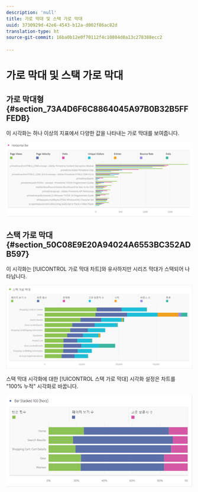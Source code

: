```yaml
---
description: 'null'
title: 가로 막대 및 스택 가로 막대
uuid: 3730929d-42e6-4543-b12a-d002f86ac82d
translation-type: ht
source-git-commit: 16ba0b12e0f70112f4c10804d0a13c278388ecc2

---
```



# 가로 막대 및 스택 가로 막대

## 가로 막대형 {#section_73A4D6F6C8864045A97B0B32B5FFFEDB}

이 시각화는 하나 이상의 지표에서 다양한 값을 나타내는 가로 막대를 보여줍니다.

![](assets/horizontal_bar.png)

## 스택 가로 막대 {#section_50C08E9E20A94024A6553BC352ADB597}

이 시각화는 [!UICONTROL 가로 막대 차트]와 유사하지만 시리즈 막대가 스택되어 나타납니다.

![](assets/horizontal-bar-stacked.png)

스택 막대 시각화에 대한 [!UICONTROL 스택 가로 막대] 시각화 설정은 차트를 "100% 누적" 시각화로 바꿉니다.

![](assets/horizstacked100.png)

